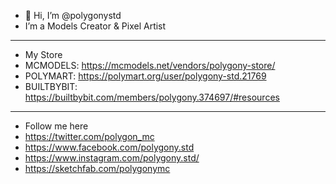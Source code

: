 - 👋 Hi, I’m @polygonystd
-  I’m a Models Creator & Pixel Artist
__________________________________
- My Store
- MCMODELS: https://mcmodels.net/vendors/polygony-store/
- POLYMART: https://polymart.org/user/polygony-std.21769
- BUILTBYBIT: https://builtbybit.com/members/polygony.374697/#resources
__________________________________
- Follow me here
- https://twitter.com/polygon_mc
- https://www.facebook.com/polygony.std
- https://www.instagram.com/polygony.std/
- https://sketchfab.com/polygonymc
